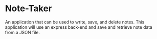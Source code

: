 # Note-Taker
An application that can be used to write, save, and delete notes. This application will use an express back-end and save and retrieve note data from a JSON file.
